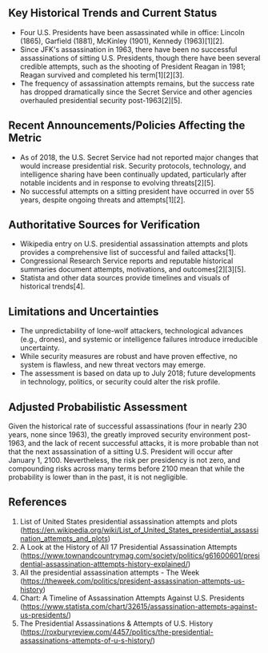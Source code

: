 ## Key Historical Trends and Current Status

- Four U.S. Presidents have been assassinated while in office: Lincoln (1865), Garfield (1881), McKinley (1901), Kennedy (1963)[1][2].
- Since JFK's assassination in 1963, there have been no successful assassinations of sitting U.S. Presidents, though there have been several credible attempts, such as the shooting of President Reagan in 1981; Reagan survived and completed his term[1][2][3].
- The frequency of assassination attempts remains, but the success rate has dropped dramatically since the Secret Service and other agencies overhauled presidential security post-1963[2][5].

## Recent Announcements/Policies Affecting the Metric

- As of 2018, the U.S. Secret Service had not reported major changes that would increase presidential risk. Security protocols, technology, and intelligence sharing have been continually updated, particularly after notable incidents and in response to evolving threats[2][5].
- No successful attempts on a sitting president have occurred in over 55 years, despite ongoing threats and attempts[1][2].

## Authoritative Sources for Verification

- Wikipedia entry on U.S. presidential assassination attempts and plots provides a comprehensive list of successful and failed attacks[1].
- Congressional Research Service reports and reputable historical summaries document attempts, motivations, and outcomes[2][3][5].
- Statista and other data sources provide timelines and visuals of historical trends[4].

## Limitations and Uncertainties

- The unpredictability of lone-wolf attackers, technological advances (e.g., drones), and systemic or intelligence failures introduce irreducible uncertainty.
- While security measures are robust and have proven effective, no system is flawless, and new threat vectors may emerge.
- The assessment is based on data up to July 2018; future developments in technology, politics, or security could alter the risk profile.

## Adjusted Probabilistic Assessment

Given the historical rate of successful assassinations (four in nearly 230 years, none since 1963), the greatly improved security environment post-1963, and the lack of recent successful attacks, it is more probable than not that the next assassination of a sitting U.S. President will occur after January 1, 2100. Nevertheless, the risk per presidency is not zero, and compounding risks across many terms before 2100 mean that while the probability is lower than in the past, it is not negligible.

## References

1. List of United States presidential assassination attempts and plots (https://en.wikipedia.org/wiki/List_of_United_States_presidential_assassination_attempts_and_plots)
2. A Look at the History of All 17 Presidential Assassination Attempts (https://www.townandcountrymag.com/society/politics/g61600601/presidential-assassination-atttempts-history-explained/)
3. All the presidential assassination attempts - The Week (https://theweek.com/politics/president-assassination-attempts-us-history)
4. Chart: A Timeline of Assassination Attempts Against U.S. Presidents (https://www.statista.com/chart/32615/assassination-attempts-against-us-presidents/)
5. The Presidential Assassinations & Attempts of U.S. History (https://roxburyreview.com/4457/politics/the-presidential-assassinations-attempts-of-u-s-history/)